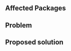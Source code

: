 ## Affected Packages

<!-- Because monorepos, it's super helpful if you tell us which packages are affected, so it's easy to find the change points. Adding a tag pf `pkg:package-name` would be the best 🙏 -->

## Problem

<!-- Write the problem you are encountering here. If it is a bug, or process problem, please provide reproduction steps. If you have a repository we can look at that would be great. 😁 -->

## Proposed solution

<!-- If you have an idea of how to solve it, otherwise that's fine as well. We may edit this desciption to add details later -->

